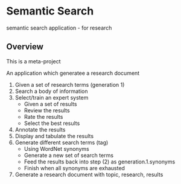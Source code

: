 # Semantic Search
semantic search application - for research

## Overview

This is a meta-project

An application which generatee a research document

1. Given a set of research terms (generation 1)
2. Search a body of information
3. Select/train an expert system
    - Given a set of results
    - Review the results
    - Rate the results
    - Select the best results
5. Annotate the results
6. Display and tabulate the results
7. Generate different search terms (tag)
    - Using WordNet synonyms
    - Generate a new set of search terms
    - Feed the results back into step (2) as generation.1.synonyms
    - Finish when all synonyms are exhausted
8. Generate a research document with topic, research, results
